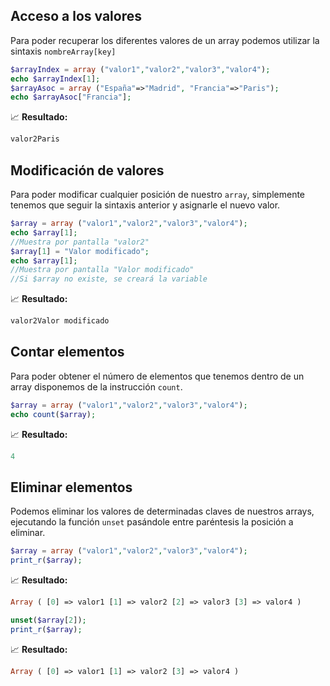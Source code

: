 ## Acceso a los valores

Para poder recuperar los diferentes valores de un array podemos utilizar la sintaxis `nombreArray[key]`

```php
$arrayIndex = array ("valor1","valor2","valor3","valor4");
echo $arrayIndex[1];
$arrayAsoc = array ("España"=>"Madrid", "Francia"=>"Paris");
echo $arrayAsoc["Francia"];
```
📈 **Resultado:**
```php
valor2Paris
```

## Modificación de valores

Para poder modificar cualquier posición de nuestro `array`, simplemente tenemos que seguir la sintaxis anterior y asignarle el nuevo valor.

```php
$array = array ("valor1","valor2","valor3","valor4");
echo $array[1];
//Muestra por pantalla "valor2"
$array[1] = "Valor modificado";
echo $array[1];
//Muestra por pantalla "Valor modificado"
//Si $array no existe, se creará la variable
```
📈 **Resultado:**
```php
valor2Valor modificado
```

## Contar elementos

Para poder obtener el número de elementos que tenemos dentro de un array disponemos de la instrucción `count`.

```php
$array = array ("valor1","valor2","valor3","valor4");
echo count($array);
```
📈 **Resultado:**
```php
4
```

## Eliminar elementos

Podemos eliminar los valores de determinadas claves de nuestros arrays, ejecutando la función `unset` pasándole entre paréntesis la posición a eliminar.

```php
$array = array ("valor1","valor2","valor3","valor4");
print_r($array);
```
📈 **Resultado:**
```php
Array ( [0] => valor1 [1] => valor2 [2] => valor3 [3] => valor4 )
```
```php
unset($array[2]);
print_r($array);
```
📈 **Resultado:**
```php
Array ( [0] => valor1 [1] => valor2 [3] => valor4 )
```